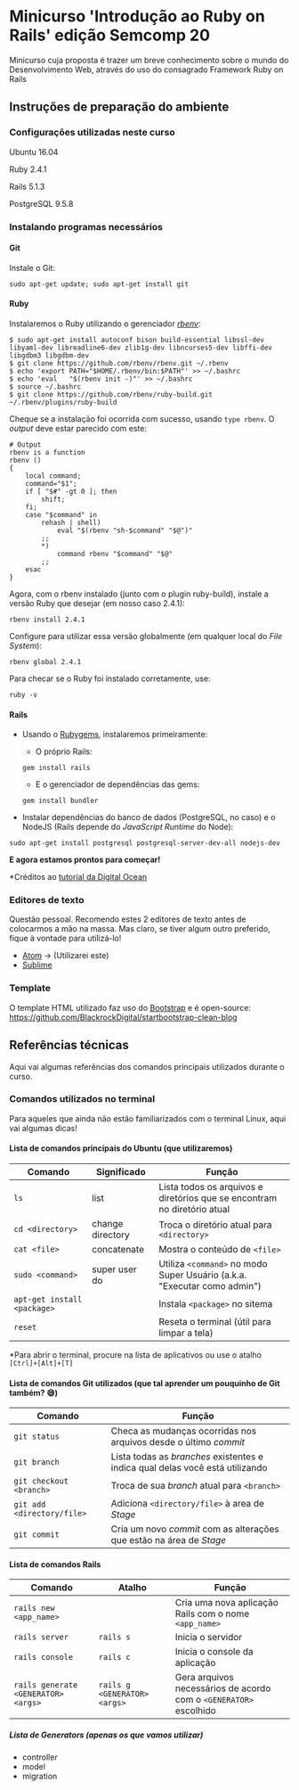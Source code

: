 # Minicurso 'Introdução ao Ruby on Rails' edição Semcomp 20
Minicurso cuja proposta é trazer um breve conhecimento sobre o mundo do Desenvolvimento Web, através do uso do consagrado Framework Ruby on Rails
## Instruções de preparação do ambiente
### Configurações utilizadas neste curso

Ubuntu 16.04

Ruby 2.4.1

Rails 5.1.3

PostgreSQL 9.5.8

### Instalando programas necessários

#### Git
Instale o Git:
```
sudo apt-get update; sudo apt-get install git
```

#### Ruby
Instalaremos o Ruby utilizando o gerenciador [_rbenv_](https://github.com/rbenv/rbenv):
```
$ sudo apt-get install autoconf bison build-essential libssl-dev libyaml-dev libreadline6-dev zlib1g-dev libncurses5-dev libffi-dev libgdbm3 libgdbm-dev
$ git clone https://github.com/rbenv/rbenv.git ~/.rbenv
$ echo 'export PATH="$HOME/.rbenv/bin:$PATH"' >> ~/.bashrc
$ echo 'eval   "$(rbenv init -)"' >> ~/.bashrc
$ source ~/.bashrc
$ git clone https://github.com/rbenv/ruby-build.git ~/.rbenv/plugins/ruby-build
```

Cheque se a instalação foi ocorrida com sucesso, usando `type rbenv`. O _output_ deve estar parecido com este:
```shell
# Output
rbenv is a function
rbenv ()
{
    local command;
    command="$1";
    if [ "$#" -gt 0 ]; then
        shift;
    fi;
    case "$command" in
        rehash | shell)
            eval "$(rbenv "sh-$command" "$@")"
        ;;
        *)
            command rbenv "$command" "$@"
        ;;
    esac
}
```

Agora, com o rbenv instalado (junto com o plugin ruby-build), instale a versão Ruby que desejar (em nosso caso 2.4.1):
```
rbenv install 2.4.1
```

Configure para utilizar essa versão globalmente (em qualquer local do _File System_):
```
rbenv global 2.4.1
```

Para checar se o Ruby foi instalado corretamente, use:
```
ruby -v
```

#### Rails
- Usando o [Rubygems](https://rubygems.org/pages/about), instalaremos primeiramente:

  - O próprio Rails:
  ```
  gem install rails
  ```
  - E o gerenciador de dependências das gems:
  ```
  gem install bundler
  ```
- Instalar dependências do banco de dados (PostgreSQL, no caso) e o NodeJS (Rails depende do _JavaScript Runtime_ do Node):
```
sudo apt-get install postgresql postgresql-server-dev-all nodejs-dev
```

**E agora estamos prontos para começar!**

\*Créditos ao [tutorial da Digital Ocean](https://www.digitalocean.com/community/tutorials/how-to-install-ruby-on-rails-with-rbenv-on-ubuntu-16-04)

### Editores de texto
Questão pessoal. Recomendo estes 2 editores de texto antes de colocarmos a mão na massa. Mas claro, se tiver algum outro preferido, fique à vontade para utilizá-lo!
- [Atom](https://atom.io/) -> (Utilizarei este)
- [Sublime](https://www.sublimetext.com/)

### Template
O template HTML utilizado faz uso do [Bootstrap](https://getbootstrap.com/) e é open-source: https://github.com/BlackrockDigital/startbootstrap-clean-blog

## Referências técnicas
Aqui vai algumas referências dos comandos principais utilizados durante o curso.

### Comandos utilizados no terminal
Para aqueles que ainda não estão familiarizados com o terminal Linux, aqui vai algumas dicas!

#### Lista de comandos principais do Ubuntu (que utilizaremos)

Comando | Significado | Função
--------|-------------|-------
`ls` | list | Lista todos os arquivos e diretórios que se encontram no diretório atual
`cd <directory>` | change directory | Troca o diretório atual para `<directory>`
`cat <file>` | concatenate | Mostra o conteúdo de `<file>`
`sudo <command>` | super user do | Utiliza `<command>` no modo Super Usuário (a.k.a. "Executar como admin")
`apt-get install <package>` || Instala `<package>` no sitema
`reset` || Reseta o terminal (útil para limpar a tela)

\*Para abrir o terminal, procure na lista de aplicativos ou use o atalho `[Ctrl]+[Alt]+[T]`

#### Lista de comandos Git utilizados (que tal aprender um pouquinho de Git também? :smile:)

Comando | Função
--------|-------
`git status` | Checa as mudanças ocorridas nos arquivos desde o último _commit_
`git branch` | Lista todas as _branches_ existentes e indica qual delas você está utilizando
`git checkout <branch>` | Troca de sua _branch_ atual para `<branch>`
`git add <directory/file>` | Adiciona `<directory/file>` à area de _Stage_
`git commit` | Cria um novo _commit_ com as alterações que estão na área de _Stage_

#### Lista de comandos Rails
Comando | Atalho | Função
--------|--------|-------
`rails new <app_name>` || Cria uma nova aplicação Rails com o nome `<app_name>`
`rails server` | `rails s` | Inicia o servidor
`rails console` | `rails c` | Inicia o console da aplicação
`rails generate <GENERATOR> <args>` | `rails g <GENERATOR> <args>` | Gera arquivos necessários de acordo com o `<GENERATOR>` escolhido

##### Lista de Generators (apenas os que vamos utilizar)
- controller
- model
- migration
